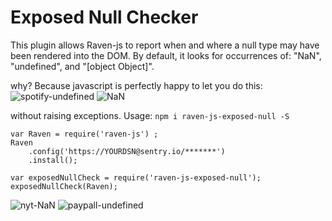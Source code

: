 # Exposed Null Checker
This plugin allows Raven-js to report when and where a null type may have been rendered into the DOM.
By default, it looks for occurrences of: "NaN", "undefined", and "[object Object]".

why? Because javascript is perfectly happy to let you do this:
![spotify-undefined](https://spotify.i.lithium.com/t5/image/serverpage/image-id/28942i787980A970079666?v=1.0)
![NaN](https://pbs.twimg.com/media/C7P_4k2U0AA16Bp.jpg:large)


without raising exceptions.
Usage:
`npm i raven-js-exposed-null -S`

```
var Raven = require('raven-js') ;
Raven
    .config('https://YOURDSN@sentry.io/*******')
    .install();

var exposedNullCheck = require('raven-js-exposed-null');
exposedNullCheck(Raven);
```

![nyt-NaN](https://pbs.twimg.com/media/C8aCN_cWAAQEENI.jpg)
![paypall-undefined](http://i.imgur.com/iac3qtJ.jpg)

